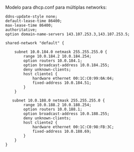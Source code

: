 Modelo para dhcp.conf para múltiplas networks:

    ddns-update-style none;
    default-lease-time 86400;
    max-lease-time 86400;
    authoritative;
    option domain-name-servers 143.107.253.3,143.107.253.5;

    shared-network "default" {

        subnet 10.0.184.0 netmask 255.255.255.0 {
            range 10.0.184.2 10.0.184.254;
            option routers 10.0.184.1;          
            option broadcast-address 10.0.184.255;
            deny unknown-clients;
            host cliente1 {
                hardware ethernet 00:1C:C0:99:0A:04;
                fixed-address 10.0.184.51;
            }
        }

       subnet 10.0.188.0 netmask 255.255.255.0 {
            range 10.0.188.2 10.0.188.254;
            option routers 10.0.188.1;
            option broadcast-address 10.0.188.255;
            deny unknown-clients;
            host cliente2 {
                hardware ethernet 00:1C:C0:98:FB:3C;
                fixed-address 10.0.188.69;
            }
        }
    }
